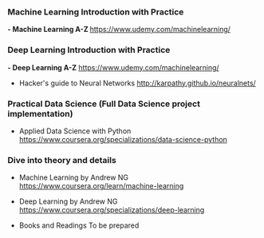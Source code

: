 ### Machine Learning Introduction with Practice
<b>- Machine Learning A-Z </b>
https://www.udemy.com/machinelearning/


### Deep Learning Introduction with Practice
<b>- Deep Learning A-Z</b>
https://www.udemy.com/machinelearning/

- Hacker's guide to Neural Networks
http://karpathy.github.io/neuralnets/


### Practical Data Science (Full Data Science project implementation)
- Applied Data Science with Python
https://www.coursera.org/specializations/data-science-python


### Dive into theory and details
- Machine Learning by Andrew NG
https://www.coursera.org/learn/machine-learning

- Deep Learning by Andrew NG
https://www.coursera.org/specializations/deep-learning

- Books and Readings
To be prepared
